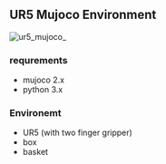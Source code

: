 ## UR5 Mujoco Environment
![ur5_mujoco_](https://user-images.githubusercontent.com/49630508/121018511-7cc44400-c7d9-11eb-9dcd-63730db5a60a.png)

### requrements 
- mujoco 2.x 
- python 3.x

### Environemt
- UR5 (with two finger gripper)
- box
- basket
